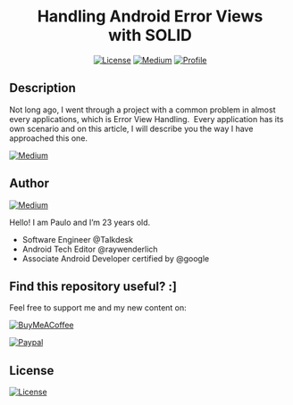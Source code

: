 <h1 align="center">Handling Android Error Views with SOLID</h1>

<p align="center">
  <a href="https://opensource.org/licenses/Apache-2.0"><img alt="License" src="https://img.shields.io/badge/License-Apache%202.0-blue.svg"/></a>
  <a href="https://pauloaapereira.medium.com/"><img alt="Medium" src="https://badges.aleen42.com/src/medium.svg"/></a>
  <a href="https://github.com/pauloaapereira"><img alt="Profile" src="https://badges.aleen42.com/src/github.svg"/></a> 
</p>

## Description
Not long ago, I went through a project with a common problem in almost every applications, which is Error View Handling. 
Every application has its own scenario and on this article, I will describe you the way I have approached this one.

  <a href="https://pauloaapereira.medium.com/"><img alt="Medium" src="https://badges.aleen42.com/src/medium.svg"/></a>
  
## Author

<a href="https://twitter.com/pauloppereiraa"><img alt="Medium" src="https://badges.aleen42.com/src/twitter.svg"/></a>

Hello! I am Paulo and I’m 23 years old.

- Software Engineer @Talkdesk
- Android Tech Editor @raywenderlich
- Associate Android Developer certified by @google


## Find this repository useful? :]

Feel free to support me and my new content on: 

<a href="https://www.buymeacoffee.com/ppereira"><img alt="BuyMeACoffee" src="https://badges.aleen42.com/src/buymeacoffee.svg"/></a> 

<a href="https://www.paypal.com/donate?hosted_button_id=68Q9V7ZGGAW2W"><img alt="Paypal" src="https://badges.aleen42.com/src/paypal.svg"/></a> 

## License

<a href="https://opensource.org/licenses/Apache-2.0"><img alt="License" src="https://img.shields.io/badge/License-Apache%202.0-blue.svg"/></a>

